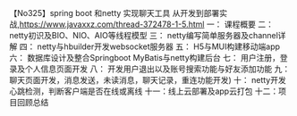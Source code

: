 【No325】spring boot 和netty 实现聊天工具 从开发到部署实战,https://www.javaxxz.com/thread-372478-1-5.html
一： 课程概要
二： netty初识及BIO、NIO、AIO等线程模型
三： netty编写简单服务器及channel详解
四： netty与hbuilder开发websocket服务器
五： H5与MUI构建移动端app
六： 数据库设计及整合Springboot MyBatis与netty构建后台
七： 用户注册，登录及个人信息页面开发
八： 开发用户退出以及账号搜索功能与好友添加功能
九： 聊天页面开发，消息发送，未读消息，聊天记录，重连功能开发)
十： netty开发心跳检测，判断客户端是否在线或离线
十一：线上云部署及app云打包
十二：项目回顾总结